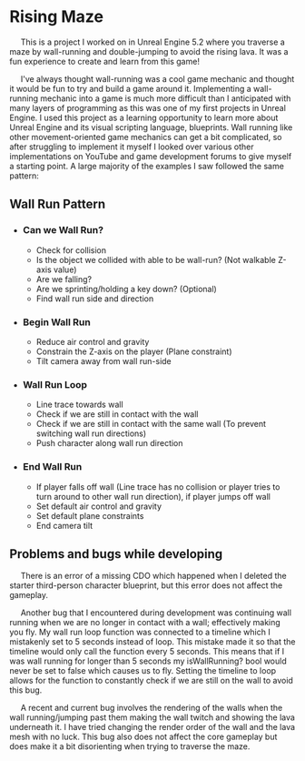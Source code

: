 # Rising Maze

&nbsp;&nbsp;&nbsp;&nbsp; This is a project I worked on in Unreal Engine 5.2 where you traverse a maze by wall-running and double-jumping to avoid the rising lava. It was a fun experience to create and learn from this game!

&nbsp;&nbsp;&nbsp;&nbsp; I've always thought wall-running was a cool game mechanic and thought it would be fun to try and build a game around it. Implementing a wall-running mechanic into a game is much more difficult than I anticipated with many layers of programming as this was one of my first projects in Unreal Engine. I used this project as a learning opportunity to learn more about Unreal Engine and its visual scripting language, blueprints. Wall running like other movement-oriented game mechanics can get a bit complicated, so after struggling to implement it myself I looked over various other implementations on YouTube and game development forums to give myself a starting point. A large majority of the examples I saw followed the same pattern:
## Wall Run Pattern

- ### Can we Wall Run?
  - Check for collision
  - Is the object we collided with able to be wall-run? (Not walkable Z-axis value)
  - Are we falling?
  - Are we sprinting/holding a key down? (Optional)
  - Find wall run side and direction
- ### Begin Wall Run
  - Reduce air control and gravity
  - Constrain the Z-axis on the player (Plane constraint)
  - Tilt camera away from wall run-side
- ### Wall Run Loop
  - Line trace towards wall
  - Check if we are still in contact with the wall
  - Check if we are still in contact with the same wall (To prevent switching wall run directions)
  - Push character along wall run direction
- ### End Wall Run
  - If player falls off wall (Line trace has no collision or player tries to turn around to other wall run direction), if player jumps off wall
  - Set default air control and gravity
  - Set default plane constraints
  - End camera tilt
## Problems and bugs while developing
&nbsp;&nbsp;&nbsp;&nbsp; There is an error of a missing CDO which happened when I deleted the starter third-person character blueprint, but this error does not affect the gameplay.  

&nbsp;&nbsp;&nbsp;&nbsp; Another bug that I encountered during development was continuing wall running when we are no longer in contact with a wall; effectively making you fly. My wall run loop function was connected to a timeline which I mistakenly set to 5 seconds instead of loop. This mistake made it so that the timeline would only call the function every 5 seconds. This means that if I was wall running for longer than 5 seconds my isWallRunning? bool would never be set to false which causes us to fly. Setting the timeline to loop allows for the function to constantly check if we are still on the wall to avoid this bug.

&nbsp;&nbsp;&nbsp;&nbsp; A recent and current bug involves the rendering of the walls when the wall running/jumping past them making the wall twitch and showing the lava underneath it. I have tried changing the render order of the wall and the lava mesh with no luck. This bug also does not affect the core gameplay but does make it a bit disorienting when trying to traverse the maze.  
